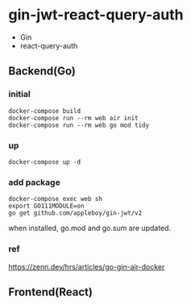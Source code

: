 # gin-jwt-react-query-auth

 - Gin
 - react-query-auth

## Backend(Go)

### initial

```
docker-compose build
docker-compose run --rm web air init
docker-compose run --rm web go mod tidy
```

### up

```
docker-compose up -d
```

### add package

```
docker-compose exec web sh
export GO111MODULE=on
go get github.com/appleboy/gin-jwt/v2
```

when installed, go.mod and go.sum are updated.

### ref 

https://zenn.dev/hrs/articles/go-gin-air-docker

## Frontend(React)
